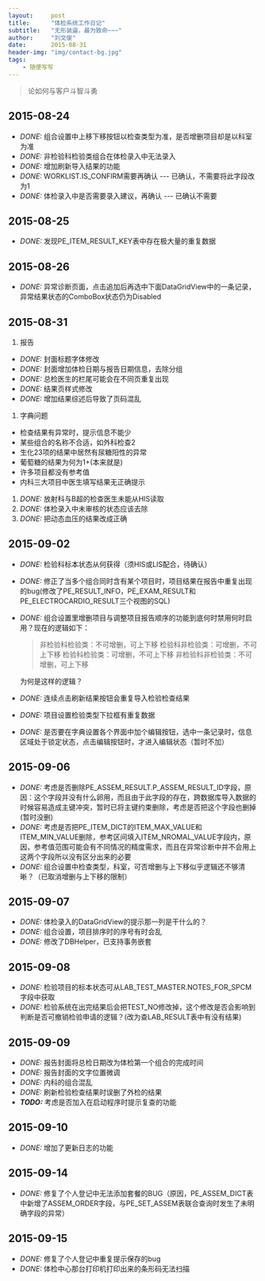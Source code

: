 ```yaml
---
layout:     post
title:      "体检系统工作日记"
subtitle:   "无形装逼，最为致命~~~"
author:     "刘文俊"
date:       2015-08-31
header-img: "img/contact-bg.jpg"
tags:
    - 随便写写
---
```


> 论如何与客户斗智斗勇

2015-08-24
--------------------------------------------------------------------
 - *DONE:* 组合设置中上移下移按钮以检查类型为准，是否增删项目却是以科室为准
 - *DONE:* 非检验科检验类组合在体检录入中无法录入
 - *DONE:* 增加刷新导入结果的功能
 - *DONE:* WORKLIST.IS_CONFIRM需要再确认 --- 已确认，不需要将此字段改为1
 - *DONE:* 体检录入中是否需要录入建议，再确认 --- 已确认不需要

2015-08-25
---------------------------------------------------------------------
 - *DONE:* 发现PE_ITEM_RESULT_KEY表中存在极大量的重复数据

2015-08-26
--------------------------------------------------------------------
 - *DONE:* 异常诊断页面，点击追加后再选中下面DataGridView中的一条记录，异常结果状态的ComboBox状态仍为Disabled

2015-08-31
-----------------------------------------------------------------
 1. 报告
  - *DONE:* 封面标题字体修改
  - *DONE:* 封面增加体检日期与报告日期信息，去除分组
  - *DONE:* 总检医生的栏尾可能会在不同页重复出现
  - *DONE:* 结果页样式修改
  - *DONE:* 增加结果综述后导致了页码混乱
 1. 字典问题
  - 检查结果有异常时，提示信息不能少
  - 某些组合的名称不合适，如外科检查2
  - 生化23项的结果中居然有尿糖阳性的异常
  - 葡萄糖的结果为何为1+(本来就是)
  - 许多项目都没有参考值
  - 内科三大项目中医生填写结果无正确提示
 1. *DONE:* 放射科与B超的检查医生未能从HIS读取
 1. *DONE:* 体检录入中未审核的状态应该去除
 1. *DONE:* 把动态血压的结果改成正确

2015-09-02
---------------------------
 - *DONE:* 检验科标本状态从何获得（须HIS或LIS配合，待确认）
 - *DONE:* 修正了当多个组合同时含有某个项目时，项目结果在报告中重复出现的bug(修改了PE_RESULT_INFO，PE_EXAM_RESULT和PE_ELECTROCARDIO_RESULT三个视图的SQL)
 - *DONE:* 组合设置里增删项目与调整项目报告顺序的功能到底何时禁用何时启用？现在的逻辑如下：

	> 非检验科检验类：不可增删，可上下移
	> 检验科非检验类：可增删，不可上下移
	> 检验科检验类：可增删，不可上下移
	> 非检验科非检验类：不可增删，可上下移

   为何是这样的逻辑？
 - *DONE:* 连续点击刷新结果按钮会重复导入检验检查结果
 - *DONE:* 项目设置检验类型下拉框有重复数据
 - *DONE:* 是否要在字典设置各个界面中加个编辑按钮，选中一条记录时，信息区域处于锁定状态，点击编辑按钮时，才进入编辑状态（暂时不加）

2015-09-06
---------------------------------
 - *DONE:* 考虑是否删除PE_ASSEM_RESULT.P_ASSEM_RESULT_ID字段，原因：这个字段并没有什么卵用，而且由于此字段的存在，跨数据库导入数据的时候容易造成主键冲突，暂时已将主键约束删除，考虑是否把这个字段也删掉(暂时没删)
 - *DONE:* 考虑是否把PE_ITEM_DICT的ITEM_MAX_VALUE和ITEM_MIN_VALUE删除，参考区间填入ITEM_NROMAL_VALUE字段内，原因，参考值范围可能会有不同情况的精度需求，而且在异常诊断中并不会用上这两个字段所以没有区分出来的必要
 - *DONE:* 组合设置中检查类型，科室，可否增删与上下移似乎逻辑还不够清晰？（已取消增删与上下移的限制）

2015-09-07
--------------------------------
 - *DONE:* 体检录入的DataGridView的提示那一列是干什么的？
 - *DONE:* 组合设置，项目排序时的序号有时会乱
 - *DONE:* 修改了DBHelper，已支持事务嵌套

2015-09-08
----------------------------------
 - *DONE:* 检验项目的标本状态可从LAB_TEST_MASTER.NOTES_FOR_SPCM字段中获取
 - *DONE:* 检验系统在出完结果后会把TEST_NO修改掉，这个修改是否会影响到判断是否可撤销检验申请的逻辑？(改为查LAB_RESULT表中有没有结果)

2015-09-09
---------------------------------
 - *DONE:* 报告封面将总检日期改为体检第一个组合的完成时间
 - *DONE:* 报告封面的文字位置微调
 - *DONE:* 内科的组合混乱
 - *DONE:* 刷新检验检查结果时误删了外检的结果
 - ***TODO:*** 考虑是否加入在启动程序时提示复查的功能

2015-09-10
--------------------------------
 - *DONE:* 增加了更新日志的功能

2015-09-14
-----------------------------------
 - *DONE:* 修复了个人登记中无法添加套餐的BUG（原因，PE_ASSEM_DICT表中新增了ASSEM_ORDER字段，与PE_SET_ASSEM表联合查询时发生了未明确字段的异常）

2015-09-15
---------------------
 - *DONE:* 修复了个人登记中重复提示保存的bug
 - *DONE:* 体检中心那台打印机打印出来的条形码无法扫描